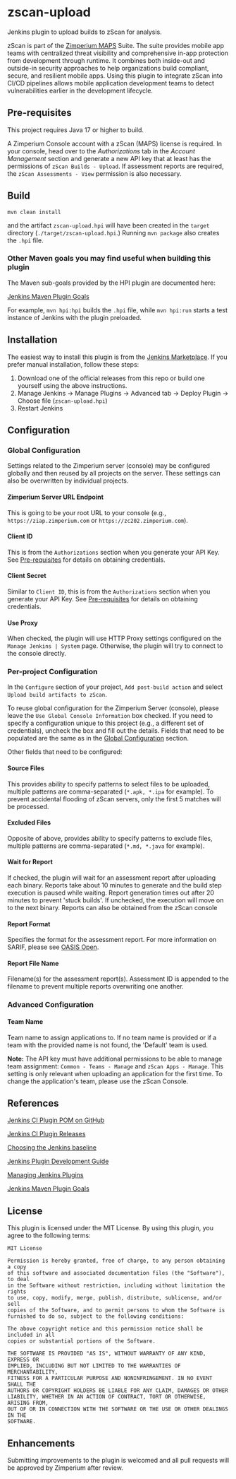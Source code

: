 # zscan-upload

Jenkins plugin to upload builds to zScan for analysis.

zScan is part of the [Zimperium MAPS](https://www.zimperium.com/mobile-app-protection/) Suite. The suite provides mobile app teams with centralized threat visibility and comprehensive in-app protection from development through runtime.  It combines both inside-out and outside-in security approaches to help organizations build compliant, secure, and resilient mobile apps. Using this plugin to integrate zScan into CI/CD pipelines allows mobile application development teams to detect vulnerabilities earlier in the development lifecycle.

## Pre-requisites

This project requires Java 17 or higher to build.

A Zimperium Console account with a zScan (MAPS) license is required.  In your console, head over to the *Authorizations* tab in the *Account Management* section and generate a new API key that at least has the permissions of `zScan Builds - Upload`.  If assessment reports are required, the `zScan Assessments - View` permission is also necessary.

## Build

```mvn clean install```

and the artifact `zscan-upload.hpi` will have been created in the `target` directory
(`./target/zscan-upload.hpi`.) Running ```mvn package``` also creates the `.hpi` file.

### Other Maven goals you may find useful when building this plugin

The Maven sub-goals provided by the HPI plugin are documented here:

[Jenkins Maven Plugin Goals](https://jenkinsci.github.io/maven-hpi-plugin/plugin-info.html)

For example, ```mvn hpi:hpi``` builds the `.hpi` file, while ```mvn hpi:run``` starts a test instance of Jenkins with the plugin preloaded.

## Installation

The easiest way to install this plugin is from the [Jenkins Marketplace](https://plugins.jenkins.io/zscan-upload/).  If you prefer manual installation, follow these steps:

1. Download one of the official releases from this repo or build one yourself using the above instructions.
2. Manage Jenkins -> Manage Plugins -> Advanced tab -> Deploy Plugin -> Choose file (`zscan-upload.hpi`)
3. Restart Jenkins

## Configuration

### Global Configuration

Settings related to the Zimperium server (console) may be configured globally and then reused by all projects on the server.  These settings can also be overwritten by individual projects.

#### Zimperium Server URL Endpoint

This is going to be your root URL to your console (e.g., `https://ziap.zimperium.com` or `https://zc202.zimperium.com`).

#### Client ID

This is from the `Authorizations` section when you generate your API Key. See [Pre-requisites](#pre-requisites) for details on obtaining credentials.

#### Client Secret

Similar to `Client ID`, this is from the `Authorizations` section when you generate your API Key. See [Pre-requisites](#pre-requisites) for details on obtaining credentials.

#### Use Proxy

When checked, the plugin will use HTTP Proxy settings configured on the `Manage Jenkins | System` page. Otherwise, the plugin will try to connect to the console directly.

### Per-project Configuration

In the `Configure` section of your project, `Add post-build action` and select `Upload build artifacts to zScan`.

To reuse global configuration for the Zimperium Server (console), please leave the `Use Global Console Information` box checked.  If you need to specify a configuration unique to this project (e.g., a different set of credentials), uncheck the box and fill out the details.  Fields that need to be populated are the same as in the [Global Configuration](#global-configuration) section.

Other fields that need to be configured:

#### Source Files

This provides ability to specify patterns to select files to be uploaded, multiple patterns are comma-separated (`*.apk, *.ipa` for example). To prevent accidental flooding of zScan servers, only the first 5 matches will be processed.

#### Excluded Files

Opposite of above, provides ability to specify patterns to exclude files, multiple patterns are comma-separated (`*.md, *.java` for example).

#### Wait for Report

If checked, the plugin will wait for an assessment report after uploading each binary. Reports take about 10 minutes to generate and the build step execution is paused while waiting. Report generation times out after 20 minutes to prevent 'stuck builds'.  If unchecked, the execution will move on to the next binary.  Reports can also be obtained from the zScan console

#### Report Format

Specifies the format for the assessment report.  For more information on SARIF, please see [OASIS Open](https://docs.oasis-open.org/sarif/sarif/v2.1.0/sarif-v2.1.0.html).

#### Report File Name

Filename(s) for the assessment report(s). Assessment ID is appended to the filename to prevent multiple reports overwriting one another.

### Advanced Configuration

#### Team Name

Team name to assign applications to. If no team name is provided or if a team with the provided name is not found, the 'Default' team is used.  

**Note:** The API key must have additional permissions to be able to manage team assignment: `Common - Teams - Manage` and `zScan Apps - Manage`.  This setting is only relevant when uploading an application for the first time. To change the application's team, please use the zScan Console.

## References

[Jenkins CI Plugin POM on GitHub](https://github.com/jenkinsci/plugin-pom)

[Jenkins CI Plugin Releases](https://github.com/jenkinsci/plugin-pom/releases)

[Choosing the Jenkins baseline](https://www.jenkins.io/doc/developer/plugin-development/choosing-jenkins-baseline/#currently-recommended-versions)

[Jenkins Plugin Development Guide](https://www.jenkins.io/doc/developer/plugin-development/)

[Managing Jenkins Plugins](https://www.jenkins.io/doc/book/managing/plugins/)

[Jenkins Maven Plugin Goals](https://jenkinsci.github.io/maven-hpi-plugin/plugin-info.html)

## License

This plugin is licensed under the MIT License. By using this plugin, you agree to the following terms:

```text
MIT License

Permission is hereby granted, free of charge, to any person obtaining a copy
of this software and associated documentation files (the "Software"), to deal
in the Software without restriction, including without limitation the rights
to use, copy, modify, merge, publish, distribute, sublicense, and/or sell
copies of the Software, and to permit persons to whom the Software is
furnished to do so, subject to the following conditions:

The above copyright notice and this permission notice shall be included in all
copies or substantial portions of the Software.

THE SOFTWARE IS PROVIDED "AS IS", WITHOUT WARRANTY OF ANY KIND, EXPRESS OR
IMPLIED, INCLUDING BUT NOT LIMITED TO THE WARRANTIES OF MERCHANTABILITY,
FITNESS FOR A PARTICULAR PURPOSE AND NONINFRINGEMENT. IN NO EVENT SHALL THE
AUTHORS OR COPYRIGHT HOLDERS BE LIABLE FOR ANY CLAIM, DAMAGES OR OTHER
LIABILITY, WHETHER IN AN ACTION OF CONTRACT, TORT OR OTHERWISE, ARISING FROM,
OUT OF OR IN CONNECTION WITH THE SOFTWARE OR THE USE OR OTHER DEALINGS IN THE
SOFTWARE.
```

## Enhancements

Submitting improvements to the plugin is welcomed and all pull requests will be approved by Zimperium after review.

